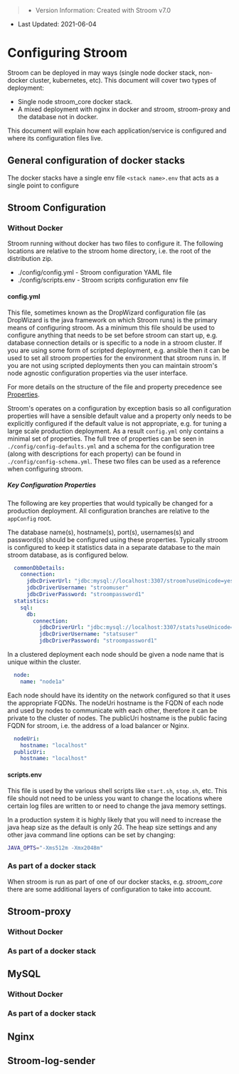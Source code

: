 > * Version Information: Created with Stroom v7.0  
* Last Updated: 2021-06-04

# Configuring Stroom

Stroom can be deployed in may ways (single node docker stack, non-docker cluster, kubernetes, etc).
This document will cover two types of deployment:

* Single node stroom_core docker stack.
* A mixed deployment with nginx in docker and stroom, stroom-proxy and the database not in docker.

This document will explain how each application/service is configured and where its configuration files live.

## General configuration of docker stacks

The docker stacks have a single env file `<stack name>.env` that acts as a single point to configure 


## Stroom Configuration


### Without Docker

Stroom running without docker has two files to configure it.
The following locations are relative to the stroom home directory, i.e. the root of the distribution zip.

* ./config/config.yml - Stroom configuration YAML file
* ./config/scripts.env - Stroom scripts configuration env file


#### config.yml

This file, sometimes known as the DropWizard configuration file (as DropWizard is the java framework on which Stroom runs) is the primary means of configuring stroom.
As a minimum this file should be used to configure anything that needs to be set before stroom can start up, e.g. database connection details or is specific to a node in a stroom cluster.
If you are using some form of scripted deployment, e.g. ansible then it can be used to set all stroom properties for the environment that stroom runs in.
If you are not using scripted deployments then you can maintain stroom's node agnostic configuration properties via the user interface.

For more details on the structure of the file and property precedence see [Properties](../user-guide/properties.md).

Stroom's operates on a configuration by exception basis so all configuration properties will have a sensible default value and a property only needs to be explicitly configured if the default value is not appropriate, e.g. for tuning a large scale production deployment.
As a result `config.yml` only contains a minimal set of properties.
The full tree of properties can be seen in `./config/config-defaults.yml` and a schema for the configuration tree (along with descriptions for each property) can be found in `./config/config-schema.yml`.
These two files can be used as a reference when configuring stroom.


##### Key Configuration Properties

The following are key properties that would typically be changed for a production deployment.
All configuration branches are relative to the `appConfig` root.

The database name(s), hostname(s), port(s), usernames(s) and password(s) should be configured using these properties.
Typically stroom is configured to keep it statistics data in a separate database to the main stroom database, as is configured below.

```yaml
  commonDbDetails:
    connection:
      jdbcDriverUrl: "jdbc:mysql://localhost:3307/stroom?useUnicode=yes&characterEncoding=UTF-8"
      jdbcDriverUsername: "stroomuser"
      jdbcDriverPassword: "stroompassword1"
  statistics:
    sql:
      db:
        connection:
          jdbcDriverUrl: "jdbc:mysql://localhost:3307/stats?useUnicode=yes&characterEncoding=UTF-8"
          jdbcDriverUsername: "statsuser"
          jdbcDriverPassword: "stroompassword1"
```

In a clustered deployment each node should be given a node name that is unique within the cluster.

```yaml
  node:
    name: "node1a"
```

Each node should have its identity on the network configured so that it uses the appropriate FQDNs.
The nodeUri hostname is the FQDN of each node and used by nodes to communicate with each other, therefore it can be private to the cluster of nodes.
The publicUri hostname is the public facing FQDN for stroom, i.e. the address of a load balancer or Nginx.

```yaml
  nodeUri:
    hostname: "localhost"
  publicUri:
    hostname: "localhost"
```

#### scripts.env

This file is used by the various shell scripts like `start.sh`, `stop.sh`, etc.
This file should not need to be unless you want to change the locations where certain log files are written to or need to change the java memory settings.

In a production system it is highly likely that you will need to increase the java heap size as the default is only 2G.
The heap size settings and any other java command line options can be set by changing:

```sh
JAVA_OPTS="-Xms512m -Xmx2048m"
```


### As part of a docker stack

When stroom is run as part of one of our docker stacks, e.g. _stroom_core_ there are some additional layers of configuration to take into account.

## Stroom-proxy

### Without Docker

### As part of a docker stack

## MySQL

### Without Docker

### As part of a docker stack

## Nginx

## Stroom-log-sender













